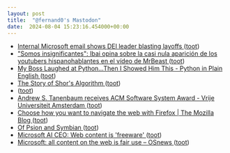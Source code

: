 ```yaml
---
layout: post
title:  "@fernand0's Mastodon"
date:  2024-08-04 15:23:16.454000+00:00
---
```

*  [Internal Microsoft email shows DEI leader blasting layoffs ](https://www.businessinsider.com/microsoft-layoffs-dei-leader-email-2024-) ([toot](https://mastodon.social/@fernand0/112904437527471788))
*  ["Somos insignificantes": Ibai opina sobre la casi nula aparición de los youtubers hispanohablantes en el vídeo de MrBeast ](https://www.genbeta.com/actualidad/somos-insignificantes-ibai-opina-casi-nula-aparicion-youtubers-hispanohablantes-video-mrbeas) ([toot](https://mastodon.social/@fernand0/112904253266928713))
*  [My Boss Laughed at Python…Then I Showed Him This - Python in Plain English ](https://python.plainenglish.io/my-boss-laughed-at-python-then-i-showed-him-this-3dfcd77a373) ([toot](https://mastodon.social/@fernand0/112903940747419596))
*  [The Story of Shor's Algorithm ](https://blog.computationalcomplexity.org/2024/07/the-story-of-shors-algorithm.htm) ([toot](https://mastodon.social/@fernand0/112903818227748357))
*  [ ](https://mastodon.social/users/fernand0/statuses/112903592137751410/activity) ([toot](https://mastodon.social/users/fernand0/statuses/112903592137751410/activity))
*  [Andrew S. Tanenbaum receives ACM Software System Award  - Vrije Universiteit Amsterdam ](https://vu.nl/en/news/2024/andrew-s-tanenbaum-receives-acm-software-system-awar) ([toot](https://mastodon.social/@fernand0/112903497284287333))
*  [Choose how you want to navigate the web with Firefox \| The Mozilla Blog ](https://blog.mozilla.org/en/products/firefox/firefox-news/ai-services-on-firefox) ([toot](https://mastodon.social/@fernand0/112903337340317110))
*  [Of Psion and Symbian ](https://www.abortretry.fail/p/of-psion-and-symbia) ([toot](https://mastodon.social/@fernand0/112903034894236259))
*  [Microsoft AI CEO: Web content is 'freeware' ](https://searchengineland.com/microsoft-web-content-freeware-44377) ([toot](https://mastodon.social/@fernand0/112902773803186965))
*  [Microsoft: all content on the web is fair use  –  OSnews ](https://www.osnews.com/story/140088/microsoft-all-content-on-the-web-is-fair-use) ([toot](https://mastodon.social/@fernand0/112902588882569096))

